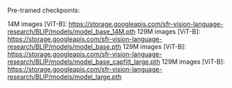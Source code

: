 Pre-trained checkpoints:

14M images [ViT-B]: https://storage.googleapis.com/sfr-vision-language-research/BLIP/models/model_base_14M.pth
129M images [ViT-B]: https://storage.googleapis.com/sfr-vision-language-research/BLIP/models/model_base.pth
129M images [ViT-B]: https://storage.googleapis.com/sfr-vision-language-research/BLIP/models/model_base_capfilt_large.pth
129M images [ViT-B]: https://storage.googleapis.com/sfr-vision-language-research/BLIP/models/model_large.pth
